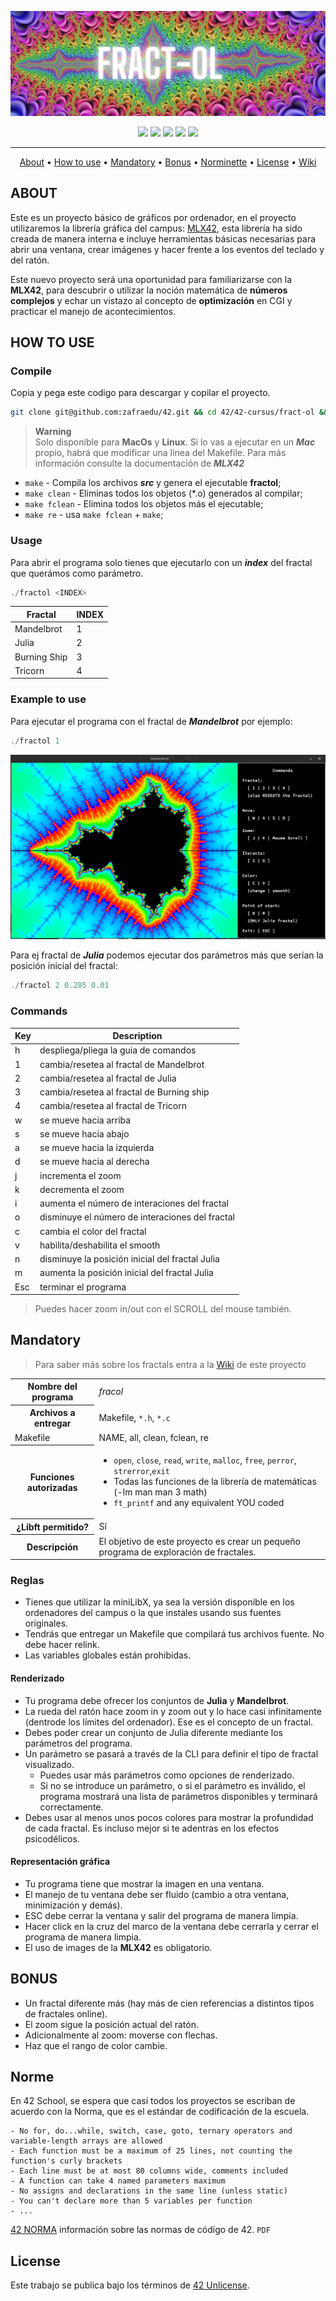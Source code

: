 ![header fractol](./public/header_fractol.png)

<div align="center">
	<img src="https://img.shields.io/badge/status-finished-success?color=%2300599C&style=flat" />
	<img src="https://img.shields.io/badge/score-125%20%2F%20100-success?color=%2300599C&style=flat" />
	<img src="https://img.shields.io/badge/evaluated-04%20%2F%2009%20%2F%202023-success?color=%2300599C&style=flat" />
	<img src="https://img.shields.io/badge/C-00599C?style=flat&logo=c&logoColor=white" />
	<img src='https://img.shields.io/badge/Málaga-00599C?style=flat&logo=42&logoColor=white'/>
</div>

---

<p align="center">
	<a href="#about">About</a> •
	<a href="#how-to-use">How to use</a> •
	<a href="#mandatory">Mandatory</a> •
	<a href="#bonus">Bonus</a> •
	<a href="#norme">Norminette</a> •
	<a href="#license">License</a> •
	<a href="https://github.com/zafraedu/42/wiki/fract-ol">Wiki</a>
</p>

## ABOUT
Este es un proyecto básico de gráficos por ordenador, en el proyecto utilizaremos la librería gráfica del campus: [MLX42](./libs/libmlx), esta librería ha sido creada de manera interna e incluye herramientas básicas necesarias para abrir una ventana, crear imágenes y hacer frente a los eventos del teclado y del ratón.

Este nuevo proyecto será una oportunidad para familiarizarse  con la **MLX42**, para descubrir o utilizar la noción matemática de **números complejos** y echar un vistazo al concepto de **optimización** en CGI y practicar el manejo de acontecimientos.

## HOW TO USE
### Compile
Copia y pega este codigo para descargar y copilar el proyecto.
```bash
git clone git@github.com:zafraedu/42.git && cd 42/42-cursus/fract-ol && make
```
> **Warning**  
> Solo disponible para **MacOs** y **Linux**.
> Si lo vas a ejecutar en un ***Mac*** propio, habrá que modificar una línea del Makefile.
> Para más información consulte la documentación de ***MLX42***

- `make` - Compila los archivos ***src*** y genera el ejecutable **fractol**;
- `make clean` - Eliminas todos los objetos (*.o) generados al compilar;
- `make fclean` - Elimina todos los objetos más el ejecutable;
- `make re` - usa `make fclean` + `make`;

### Usage
Para abrir el programa solo tienes que ejecutarlo con un ***index*** del fractal que querámos como parámetro.
```c
./fractol <INDEX>
```
| Fractal | INDEX |
| ------- | ----- |
| Mandelbrot   | 1 |
| Julia        | 2 |
| Burning Ship | 3 |
| Tricorn      | 4 |

### Example to use
Para ejecutar el programa con el fractal de ***Mandelbrot*** por ejemplo:
```c
./fractol 1
```
![fractal previw](./public/fractal_preview.png)

Para ej fractal de ***Julia*** podemos ejecutar dos parámetros más que serían la posición inicial del fractal:
```c
./fractol 2 0.285 0.01
```

### Commands
| Key | Description |
| --- | ----------- |
|  h  | despliega/pliega la guia de comandos            |
|  1  | cambia/resetea al fractal de Mandelbrot         |
|  2  | cambia/resetea al fractal de Julia              |
|  3  | cambia/resetea al fractal de Burning ship       |
|  4  | cambia/resetea al fractal de Tricorn            |
|  w  | se mueve hacia arriba                           |
|  s  | se mueve hacia abajo                            |
|  a  | se mueve hacia la izquierda                     |
|  d  | se mueve hacia al derecha                       |
|  j  | incrementa el zoom                              |
|  k  | decrementa el zoom                              |
|  i  | aumenta el número de interaciones del fractal   |
|  o  | disminuye el número de interaciones del fractal |
|  c  | cambia el color del fractal                     |
|  v  | habilita/deshabilita el smooth                  |
|  n  | disminuye la posición inicial del fractal Julia |
|  m  | aumenta la posición inicial del fractal Julia   |
| Esc | terminar el programa                            |
> Puedes hacer zoom in/out con el SCROLL del mouse también.
> 
## Mandatory
> Para saber más sobre los fractals entra a la [Wiki](https://github.com/zafraedu/42/wiki/fract-ol) de este proyecto
<table>
  <tr>
    <th>Nombre del programa</th>
    <td><i>fracol</i></td>
  </tr>
  <tr>
    <th>Archivos a entregar</th>
    <td>Makefile, <code>*.h</code>, <code>*.c</code></td>
  </tr>
  <tr>
    <td>Makefile</td>
    <td>NAME, all, clean, fclean, re</td>
  </tr>
  <tr>
    <th>Funciones autorizadas</th>
    <td>
      <ul>
        <li>
          <code>open</code>, <code>close</code>, <code>read</code>, <code>write</code>, <code>malloc</code>, 
          <code>free</code>, <code>perror</code>, <code>strerror</code>,<code>exit</code>
        </li>
	<li>Todas las funciones de la librería de matemáticas (-lm man man 3 math)</li>
        <li><code>ft_printf</code> and any equivalent YOU coded</li>
      </ul>
    </td>
  </tr>
  <tr>
    <th>¿Libft permitido?</th>
    <td>Sí</td>
  </tr>
  <tr>
    <th>Descripción</th>
    <td>El objetivo de este proyecto es crear un pequeño programa de exploración de fractales.</td>
  </tr>
</table>

### Reglas
- Tienes que utilizar la miniLibX, ya sea la versión disponible en los ordenadores del campus o la que instales usando sus fuentes originales.
- Tendrás que entregar un Makefile que compilará tus archivos fuente. No debe hacer relink.
- Las variables globales están prohibidas.

#### Renderizado
- Tu programa debe ofrecer los conjuntos de **Julia** y **Mandelbrot**.
- La rueda del ratón hace zoom in y zoom out y lo hace casi infinitamente (dentrode los límites del ordenador). Ese es el concepto de un fractal.
- Debes poder crear un conjunto de Julia diferente mediante los parámetros del programa.
- Un parámetro se pasará a través de la CLI para definir el tipo de fractal visualizado.
  - Puedes usar más parámetros como opciones de renderizado.
  - Si no se introduce un parámetro, o si el parámetro es inválido, el programa mostrará una lista de parámetros disponibles y terminará correctamente.
- Debes usar al menos unos pocos colores para mostrar la profundidad de cada fractal. Es incluso mejor si te adentras en los efectos psicodélicos.

#### Representación gráfica
- Tu programa tiene que mostrar la imagen en una ventana.
- El manejo de tu ventana debe ser fluido (cambio a otra ventana, minimización y demás).
- ESC debe cerrar la ventana y salir del programa de manera limpia.
- Hacer click en la cruz del marco de la ventana debe cerrarla y cerrar el programa de manera limpia.
- El uso de images de la **MLX42** es obligatorio.

## BONUS
- Un fractal diferente más (hay más de cien referencias a distintos tipos de fractales online).
- El zoom sigue la posición actual del ratón.
- Adicionalmente al zoom: moverse con flechas.
- Haz que el rango de color cambie.

## Norme
En 42 School, se espera que casi todos los proyectos se escriban de acuerdo con la Norma, que es el estándar de codificación de la escuela.
```
- No for, do...while, switch, case, goto, ternary operators and variable-length arrays are allowed
- Each function must be a maximum of 25 lines, not counting the function's curly brackets
- Each line must be at most 80 columns wide, comments included
- A function can take 4 named parameters maximum
- No assigns and declarations in the same line (unless static)
- You can't declare more than 5 variables per function
- ...
```
[42 NORMA](https://github.com/zafraedu/42/blob/master/public/es_norm.pdf) información sobre las normas de código de 42. `PDF`


## License
Este trabajo se publica bajo los términos de [42 Unlicense](https://github.com/zafraedu/42/blob/master/LICENSE).

